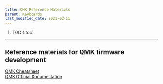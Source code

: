```yaml
---
title: QMK Reference Materials
parent: Keyboards
last_modified_date: 2021-02-11
---
```


1. TOC
{:toc}

---

## Reference materials for QMK firmware development

[QMK Cheatsheet](https://jayliu50.github.io/qmk-cheatsheet/)  
[QMK Official Documentation](https://beta.docs.qmk.fm)  

